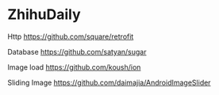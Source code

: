 # ZhihuDaily

Http
https://github.com/square/retrofit

Database
https://github.com/satyan/sugar

Image load
https://github.com/koush/ion

Sliding Image
https://github.com/daimajia/AndroidImageSlider
